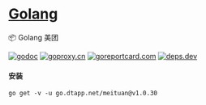 <h1>
<a href="https://www.dtapp.net/">Golang</a>
</h1>

📦 Golang 美团

[comment]: <> (go)
[![godoc](https://pkg.go.dev/badge/go.dtapp.net/meituan?status.svg)](https://pkg.go.dev/go.dtapp.net/meituan)
[![goproxy.cn](https://goproxy.cn/stats/go.dtapp.net/meituan/badges/download-count.svg)](https://goproxy.cn/stats/go.dtapp.net/meituan)
[![goreportcard.com](https://goreportcard.com/badge/go.dtapp.net/meituan)](https://goreportcard.com/report/go.dtapp.net/meituan)
[![deps.dev](https://img.shields.io/badge/deps-go-red.svg)](https://deps.dev/go/go.dtapp.net%2Fmeituan)

#### 安装

```shell
go get -v -u go.dtapp.net/meituan@v1.0.30
```